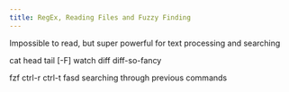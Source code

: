 ```yaml
---
title: RegEx, Reading Files and Fuzzy Finding
---
```


Impossible to read, but super powerful for text processing and searching

cat
head
tail [-F]
watch
diff
diff-so-fancy

fzf
    ctrl-r
    ctrl-t
fasd
searching through previous commands
